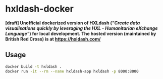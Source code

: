 # hxldash-docker
**[draft] Unofficial dockerized version of HXLdash (_"Create data visualisations
quickly by leveraging the HXL - Humanitarian eXchange Language"_) for local
development. The hosted version (maintained by British Red Cross) is at
<https://hxldash.com/>**

## Usage

```bash
docker build -t hxldash .
docker run -it --rm --name hxldash-app hxldash -p 8000:8000
```

<!--
docker build -t hxldash . && docker run -it --rm --name hxldash-app hxldash -p 7777:8000
docker build --no-cache -t hxldash . && docker run -it --rm --name hxldash-app hxldash -p 7777:8000
-->